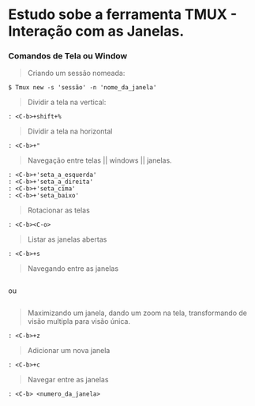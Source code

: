 # Estudo sobe a ferramenta TMUX - Interação com as Janelas.

### Comandos de Tela ou Window

> Criando um sessão nomeada:

```tmux
$ Tmux new -s 'sessão' -n 'nome_da_janela'
```

> Dividir a tela na vertical:

```tmux
: <C-b>+shift+% 
```

> Dividir a tela na horizontal

```tmux
: <C-b>+"
```

> Navegação entre telas || windows || janelas.

```tmux
: <C-b>+'seta_a_esquerda'
: <C-b>+'seta_a_direita'
: <C-b>+'seta_cima'
: <C-b>+'seta_baixo'
```

> Rotacionar as telas

```tmux
: <C-b><C-o>
```


> Listar as janelas abertas

```tmux
: <C-b>+s
```

> Navegando entre as janelas

```tmux

```

ou

```tmux

```

> Maximizando um janela, dando um zoom na tela, transformando de visão multipla para visão única.

```tmux
: <C-b>+z
```

> Adicionar um nova janela

```tmux
: <C-b>+c
```

> Navegar entre as janelas

```tmux
: <C-b> <numero_da_janela>
```

